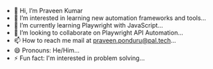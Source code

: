 - 👋 Hi, I’m Praveen Kumar
- 👀 I’m interested in learning new automation frameworks and tools...
- 🌱 I’m currently learning Playwright with JavaScript...
- 💞️ I’m looking to collaborate on Playwright API Automation...
- 📫 How to reach me mail at praveen.ponduru@pal.tech...
- 😄 Pronouns: He/Him...
- ⚡ Fun fact: I'm interested in problem solving...

<!---
praveen-ponduru-pt/praveen-ponduru-pt is a ✨ special ✨ repository because its `README.md` (this file) appears on your GitHub profile.
You can click the Preview link to take a look at your changes.
--->
